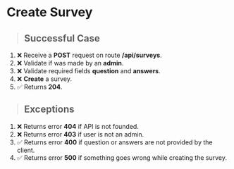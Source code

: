 # Create Survey

> ## Successful Case

1. ❌ Receive a **POST** request on route **/api/surveys**.
2. ❌ Validate if was made by an **admin**.
3. ❌ Validate required fields **question** and **answers**.
4. ❌ **Create** a survey.
5. ✅ Returns **204**.

> ## Exceptions

1. ❌ Returns error **404** if API is not founded.
2. ❌ Returns error **403** if user is not an admin.
3. ✅ Returns error **400** if question or answers are not provided by the client.
4. ✅ Returns error **500** if something goes wrong while creating the survey.
